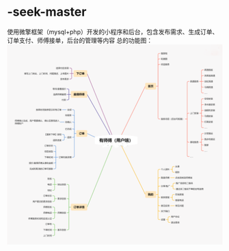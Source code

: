 # -seek-master
使用微擎框架（mysql+php）开发的小程序和后台，包含发布需求、生成订单、订单支付、师傅接单，后台的管理等内容
总的功能图：
![Image text](https://github.com/ProgrammerChern/-seek-master/blob/master/picture/zong.png)

